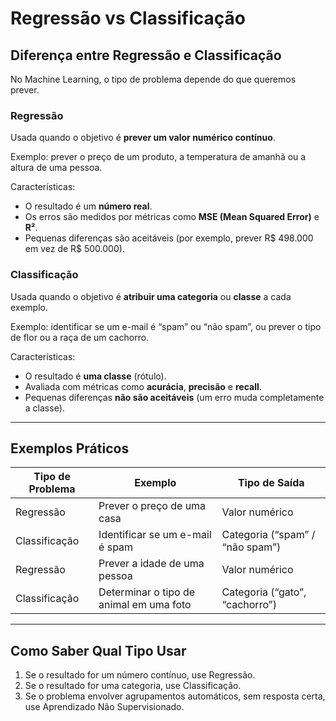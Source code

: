 # Regressão vs Classificação

## Diferença entre Regressão e Classificação

No Machine Learning, o tipo de problema depende do que queremos prever.

### Regressão

Usada quando o objetivo é **prever um valor numérico contínuo**.

Exemplo: prever o preço de um produto, a temperatura de amanhã ou a altura de uma pessoa.

Características:

- O resultado é um **número real**.
- Os erros são medidos por métricas como **MSE (Mean Squared Error)** e **R²**.
- Pequenas diferenças são aceitáveis (por exemplo, prever R$ 498.000 em vez de R$ 500.000).

### Classificação

Usada quando o objetivo é **atribuir uma categoria** ou **classe** a cada exemplo.

Exemplo: identificar se um e-mail é “spam” ou “não spam”, ou prever o tipo de flor ou a raça de um cachorro.

Características:

- O resultado é **uma classe** (rótulo).
- Avaliada com métricas como **acurácia**, **precisão** e **recall**.
- Pequenas diferenças **não são aceitáveis** (um erro muda completamente a classe).

---

## Exemplos Práticos

| Tipo de Problema | Exemplo | Tipo de Saída |
| --- | --- | --- |
| Regressão | Prever o preço de uma casa | Valor numérico |
| Classificação | Identificar se um e-mail é spam | Categoria (“spam” / “não spam”) |
| Regressão | Prever a idade de uma pessoa | Valor numérico |
| Classificação | Determinar o tipo de animal em uma foto | Categoria (“gato”, “cachorro”) |

---

## Como Saber Qual Tipo Usar

1. Se o resultado for um número contínuo, use Regressão.
2. Se o resultado for uma categoria, use Classificação.
3. Se o problema envolver agrupamentos automáticos, sem resposta certa, use Aprendizado Não Supervisionado.